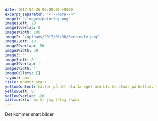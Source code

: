 ```yaml
---
date: 2017-04-26 00:00:00 +0000
excerpt_separator: "<!--more-->"
image1: "/images/painting.png"
image1Left: 20
image1Overlap: 0
image1Width: 100
image2: "/uploads/2017/08/30/Rectangle.png"
image2Left: 10
image2Overlap: -50
image2Width: 30
image3: ''
image3Left: 0
image3Overlap: ''
image3Width: ''
imageGallery: []
layout: post
title: Kommer Snart
yellowContent: håller på att starta eget och bli konstnär på heltid.
yellowLeft: 0
yellowOverlap: -20
yellowTitle: Nu är jag igång igen!
---
```

<!--more-->

Det kommer snart bilder